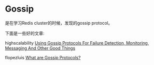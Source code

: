 # Gossip

是在学习Redis cluster的时候，发现的gossip protocol。

下面是一些好的文章:

highscalability [Using Gossip Protocols For Failure Detection, Monitoring, Messaging And Other Good Things](http://highscalability.com/blog/2011/11/14/using-gossip-protocols-for-failure-detection-monitoring-mess.html)


flopezluis [What are Gossip Protocols?](https://flopezluis.github.io/gossip-simulator/)

